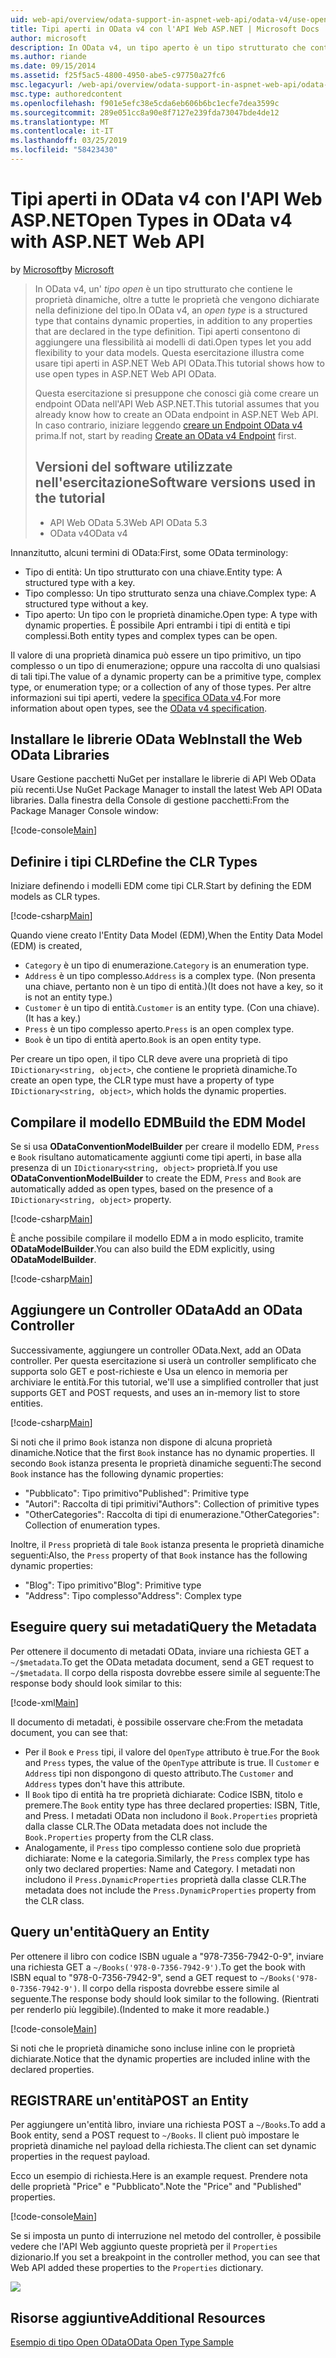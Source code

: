 ```yaml
---
uid: web-api/overview/odata-support-in-aspnet-web-api/odata-v4/use-open-types-in-odata-v4
title: Tipi aperti in OData v4 con l'API Web ASP.NET | Microsoft Docs
author: microsoft
description: In OData v4, un tipo aperto è un tipo strutturato che contiene le proprietà dinamiche, oltre a tutte le proprietà che vengono dichiarate nella definizione del tipo. Apri...
ms.author: riande
ms.date: 09/15/2014
ms.assetid: f25f5ac5-4800-4950-abe5-c97750a27fc6
msc.legacyurl: /web-api/overview/odata-support-in-aspnet-web-api/odata-v4/use-open-types-in-odata-v4
msc.type: authoredcontent
ms.openlocfilehash: f901e5efc38e5cda6eb606b6bc1ecfe7dea3599c
ms.sourcegitcommit: 289e051cc8a90e8f7127e239fda73047bde4de12
ms.translationtype: MT
ms.contentlocale: it-IT
ms.lasthandoff: 03/25/2019
ms.locfileid: "58423430"
---
```

<a name="open-types-in-odata-v4-with-aspnet-web-api"></a><span data-ttu-id="151e2-104">Tipi aperti in OData v4 con l'API Web ASP.NET</span><span class="sxs-lookup"><span data-stu-id="151e2-104">Open Types in OData v4 with ASP.NET Web API</span></span>
====================
<span data-ttu-id="151e2-105">by [Microsoft](https://github.com/microsoft)</span><span class="sxs-lookup"><span data-stu-id="151e2-105">by [Microsoft](https://github.com/microsoft)</span></span>

> <span data-ttu-id="151e2-106">In OData v4, un' *tipo open* è un tipo strutturato che contiene le proprietà dinamiche, oltre a tutte le proprietà che vengono dichiarate nella definizione del tipo.</span><span class="sxs-lookup"><span data-stu-id="151e2-106">In OData v4, an *open type* is a structured type that contains dynamic properties, in addition to any properties that are declared in the type definition.</span></span> <span data-ttu-id="151e2-107">Tipi aperti consentono di aggiungere una flessibilità ai modelli di dati.</span><span class="sxs-lookup"><span data-stu-id="151e2-107">Open types let you add flexibility to your data models.</span></span> <span data-ttu-id="151e2-108">Questa esercitazione illustra come usare tipi aperti in ASP.NET Web API OData.</span><span class="sxs-lookup"><span data-stu-id="151e2-108">This tutorial shows how to use open types in ASP.NET Web API OData.</span></span>
> 
> <span data-ttu-id="151e2-109">Questa esercitazione si presuppone che conosci già come creare un endpoint OData nell'API Web ASP.NET.</span><span class="sxs-lookup"><span data-stu-id="151e2-109">This tutorial assumes that you already know how to create an OData endpoint in ASP.NET Web API.</span></span> <span data-ttu-id="151e2-110">In caso contrario, iniziare leggendo [creare un Endpoint OData v4](create-an-odata-v4-endpoint.md) prima.</span><span class="sxs-lookup"><span data-stu-id="151e2-110">If not, start by reading [Create an OData v4 Endpoint](create-an-odata-v4-endpoint.md) first.</span></span>
> 
> ## <a name="software-versions-used-in-the-tutorial"></a><span data-ttu-id="151e2-111">Versioni del software utilizzate nell'esercitazione</span><span class="sxs-lookup"><span data-stu-id="151e2-111">Software versions used in the tutorial</span></span>
> 
> 
> - <span data-ttu-id="151e2-112">API Web OData 5.3</span><span class="sxs-lookup"><span data-stu-id="151e2-112">Web API OData 5.3</span></span>
> - <span data-ttu-id="151e2-113">OData v4</span><span class="sxs-lookup"><span data-stu-id="151e2-113">OData v4</span></span>


<span data-ttu-id="151e2-114">Innanzitutto, alcuni termini di OData:</span><span class="sxs-lookup"><span data-stu-id="151e2-114">First, some OData terminology:</span></span>

- <span data-ttu-id="151e2-115">Tipo di entità: Un tipo strutturato con una chiave.</span><span class="sxs-lookup"><span data-stu-id="151e2-115">Entity type: A structured type with a key.</span></span>
- <span data-ttu-id="151e2-116">Tipo complesso: Un tipo strutturato senza una chiave.</span><span class="sxs-lookup"><span data-stu-id="151e2-116">Complex type: A structured type without a key.</span></span>
- <span data-ttu-id="151e2-117">Tipo aperto: Un tipo con le proprietà dinamiche.</span><span class="sxs-lookup"><span data-stu-id="151e2-117">Open type: A type with dynamic properties.</span></span> <span data-ttu-id="151e2-118">È possibile Apri entrambi i tipi di entità e tipi complessi.</span><span class="sxs-lookup"><span data-stu-id="151e2-118">Both entity types and complex types can be open.</span></span>

<span data-ttu-id="151e2-119">Il valore di una proprietà dinamica può essere un tipo primitivo, un tipo complesso o un tipo di enumerazione; oppure una raccolta di uno qualsiasi di tali tipi.</span><span class="sxs-lookup"><span data-stu-id="151e2-119">The value of a dynamic property can be a primitive type, complex type, or enumeration type; or a collection of any of those types.</span></span> <span data-ttu-id="151e2-120">Per altre informazioni sui tipi aperti, vedere la [specifica OData v4](http://www.odata.org/documentation/odata-version-4-0/).</span><span class="sxs-lookup"><span data-stu-id="151e2-120">For more information about open types, see the [OData v4 specification](http://www.odata.org/documentation/odata-version-4-0/).</span></span>

## <a name="install-the-web-odata-libraries"></a><span data-ttu-id="151e2-121">Installare le librerie OData Web</span><span class="sxs-lookup"><span data-stu-id="151e2-121">Install the Web OData Libraries</span></span>

<span data-ttu-id="151e2-122">Usare Gestione pacchetti NuGet per installare le librerie di API Web OData più recenti.</span><span class="sxs-lookup"><span data-stu-id="151e2-122">Use NuGet Package Manager to install the latest Web API OData libraries.</span></span> <span data-ttu-id="151e2-123">Dalla finestra della Console di gestione pacchetti:</span><span class="sxs-lookup"><span data-stu-id="151e2-123">From the Package Manager Console window:</span></span>

[!code-console[Main](use-open-types-in-odata-v4/samples/sample1.cmd)]

## <a name="define-the-clr-types"></a><span data-ttu-id="151e2-124">Definire i tipi CLR</span><span class="sxs-lookup"><span data-stu-id="151e2-124">Define the CLR Types</span></span>

<span data-ttu-id="151e2-125">Iniziare definendo i modelli EDM come tipi CLR.</span><span class="sxs-lookup"><span data-stu-id="151e2-125">Start by defining the EDM models as CLR types.</span></span>

[!code-csharp[Main](use-open-types-in-odata-v4/samples/sample2.cs)]

<span data-ttu-id="151e2-126">Quando viene creato l'Entity Data Model (EDM),</span><span class="sxs-lookup"><span data-stu-id="151e2-126">When the Entity Data Model (EDM) is created,</span></span>

- <span data-ttu-id="151e2-127">`Category` è un tipo di enumerazione.</span><span class="sxs-lookup"><span data-stu-id="151e2-127">`Category` is an enumeration type.</span></span>
- <span data-ttu-id="151e2-128">`Address` è un tipo complesso.</span><span class="sxs-lookup"><span data-stu-id="151e2-128">`Address` is a complex type.</span></span> <span data-ttu-id="151e2-129">(Non presenta una chiave, pertanto non è un tipo di entità.)</span><span class="sxs-lookup"><span data-stu-id="151e2-129">(It does not have a key, so it is not an entity type.)</span></span>
- <span data-ttu-id="151e2-130">`Customer` è un tipo di entità.</span><span class="sxs-lookup"><span data-stu-id="151e2-130">`Customer` is an entity type.</span></span> <span data-ttu-id="151e2-131">(Con una chiave).</span><span class="sxs-lookup"><span data-stu-id="151e2-131">(It has a key.)</span></span>
- <span data-ttu-id="151e2-132">`Press` è un tipo complesso aperto.</span><span class="sxs-lookup"><span data-stu-id="151e2-132">`Press` is an open complex type.</span></span>
- <span data-ttu-id="151e2-133">`Book` è un tipo di entità aperto.</span><span class="sxs-lookup"><span data-stu-id="151e2-133">`Book` is an open entity type.</span></span>

<span data-ttu-id="151e2-134">Per creare un tipo open, il tipo CLR deve avere una proprietà di tipo `IDictionary<string, object>`, che contiene le proprietà dinamiche.</span><span class="sxs-lookup"><span data-stu-id="151e2-134">To create an open type, the CLR type must have a property of type `IDictionary<string, object>`, which holds the dynamic properties.</span></span>

## <a name="build-the-edm-model"></a><span data-ttu-id="151e2-135">Compilare il modello EDM</span><span class="sxs-lookup"><span data-stu-id="151e2-135">Build the EDM Model</span></span>

<span data-ttu-id="151e2-136">Se si usa **ODataConventionModelBuilder** per creare il modello EDM, `Press` e `Book` risultano automaticamente aggiunti come tipi aperti, in base alla presenza di un `IDictionary<string, object>` proprietà.</span><span class="sxs-lookup"><span data-stu-id="151e2-136">If you use **ODataConventionModelBuilder** to create the EDM, `Press` and `Book` are automatically added as open types, based on the presence of a `IDictionary<string, object>` property.</span></span>

[!code-csharp[Main](use-open-types-in-odata-v4/samples/sample3.cs)]

<span data-ttu-id="151e2-137">È anche possibile compilare il modello EDM a in modo esplicito, tramite **ODataModelBuilder**.</span><span class="sxs-lookup"><span data-stu-id="151e2-137">You can also build the EDM explicitly, using **ODataModelBuilder**.</span></span>

[!code-csharp[Main](use-open-types-in-odata-v4/samples/sample4.cs)]

## <a name="add-an-odata-controller"></a><span data-ttu-id="151e2-138">Aggiungere un Controller OData</span><span class="sxs-lookup"><span data-stu-id="151e2-138">Add an OData Controller</span></span>

<span data-ttu-id="151e2-139">Successivamente, aggiungere un controller OData.</span><span class="sxs-lookup"><span data-stu-id="151e2-139">Next, add an OData controller.</span></span> <span data-ttu-id="151e2-140">Per questa esercitazione si userà un controller semplificato che supporta solo GET e post-richieste e Usa un elenco in memoria per archiviare le entità.</span><span class="sxs-lookup"><span data-stu-id="151e2-140">For this tutorial, we'll use a simplified controller that just supports GET and POST requests, and uses an in-memory list to store entities.</span></span>

[!code-csharp[Main](use-open-types-in-odata-v4/samples/sample5.cs)]

<span data-ttu-id="151e2-141">Si noti che il primo `Book` istanza non dispone di alcuna proprietà dinamiche.</span><span class="sxs-lookup"><span data-stu-id="151e2-141">Notice that the first `Book` instance has no dynamic properties.</span></span> <span data-ttu-id="151e2-142">Il secondo `Book` istanza presenta le proprietà dinamiche seguenti:</span><span class="sxs-lookup"><span data-stu-id="151e2-142">The second `Book` instance has the following dynamic properties:</span></span>

- <span data-ttu-id="151e2-143">"Pubblicato": Tipo primitivo</span><span class="sxs-lookup"><span data-stu-id="151e2-143">"Published": Primitive type</span></span>
- <span data-ttu-id="151e2-144">"Autori": Raccolta di tipi primitivi</span><span class="sxs-lookup"><span data-stu-id="151e2-144">"Authors": Collection of primitive types</span></span>
- <span data-ttu-id="151e2-145">"OtherCategories": Raccolta di tipi di enumerazione.</span><span class="sxs-lookup"><span data-stu-id="151e2-145">"OtherCategories": Collection of enumeration types.</span></span>

<span data-ttu-id="151e2-146">Inoltre, il `Press` proprietà di tale `Book` istanza presenta le proprietà dinamiche seguenti:</span><span class="sxs-lookup"><span data-stu-id="151e2-146">Also, the `Press` property of that `Book` instance has the following dynamic properties:</span></span>

- <span data-ttu-id="151e2-147">"Blog": Tipo primitivo</span><span class="sxs-lookup"><span data-stu-id="151e2-147">"Blog": Primitive type</span></span>
- <span data-ttu-id="151e2-148">"Address": Tipo complesso</span><span class="sxs-lookup"><span data-stu-id="151e2-148">"Address": Complex type</span></span>

## <a name="query-the-metadata"></a><span data-ttu-id="151e2-149">Eseguire query sui metadati</span><span class="sxs-lookup"><span data-stu-id="151e2-149">Query the Metadata</span></span>

<span data-ttu-id="151e2-150">Per ottenere il documento di metadati OData, inviare una richiesta GET a `~/$metadata`.</span><span class="sxs-lookup"><span data-stu-id="151e2-150">To get the OData metadata document, send a GET request to `~/$metadata`.</span></span> <span data-ttu-id="151e2-151">Il corpo della risposta dovrebbe essere simile al seguente:</span><span class="sxs-lookup"><span data-stu-id="151e2-151">The response body should look similar to this:</span></span>

[!code-xml[Main](use-open-types-in-odata-v4/samples/sample6.xml?highlight=5,21)]

<span data-ttu-id="151e2-152">Il documento di metadati, è possibile osservare che:</span><span class="sxs-lookup"><span data-stu-id="151e2-152">From the metadata document, you can see that:</span></span>

- <span data-ttu-id="151e2-153">Per il `Book` e `Press` tipi, il valore del `OpenType` attributo è true.</span><span class="sxs-lookup"><span data-stu-id="151e2-153">For the `Book` and `Press` types, the value of the `OpenType` attribute is true.</span></span> <span data-ttu-id="151e2-154">Il `Customer` e `Address` tipi non dispongono di questo attributo.</span><span class="sxs-lookup"><span data-stu-id="151e2-154">The `Customer` and `Address` types don't have this attribute.</span></span>
- <span data-ttu-id="151e2-155">Il `Book` tipo di entità ha tre proprietà dichiarate: Codice ISBN, titolo e premere.</span><span class="sxs-lookup"><span data-stu-id="151e2-155">The `Book` entity type has three declared properties: ISBN, Title, and Press.</span></span> <span data-ttu-id="151e2-156">I metadati OData non includono il `Book.Properties` proprietà dalla classe CLR.</span><span class="sxs-lookup"><span data-stu-id="151e2-156">The OData metadata does not include the `Book.Properties` property from the CLR class.</span></span>
- <span data-ttu-id="151e2-157">Analogamente, il `Press` tipo complesso contiene solo due proprietà dichiarate: Nome e la categoria.</span><span class="sxs-lookup"><span data-stu-id="151e2-157">Similarly, the `Press` complex type has only two declared properties: Name and Category.</span></span> <span data-ttu-id="151e2-158">I metadati non includono il `Press.DynamicProperties` proprietà dalla classe CLR.</span><span class="sxs-lookup"><span data-stu-id="151e2-158">The metadata does not include the `Press.DynamicProperties` property from the CLR class.</span></span>

## <a name="query-an-entity"></a><span data-ttu-id="151e2-159">Query un'entità</span><span class="sxs-lookup"><span data-stu-id="151e2-159">Query an Entity</span></span>

<span data-ttu-id="151e2-160">Per ottenere il libro con codice ISBN uguale a "978-7356-7942-0-9", inviare una richiesta GET a `~/Books('978-0-7356-7942-9')`.</span><span class="sxs-lookup"><span data-stu-id="151e2-160">To get the book with ISBN equal to "978-0-7356-7942-9", send a GET request to `~/Books('978-0-7356-7942-9')`.</span></span> <span data-ttu-id="151e2-161">Il corpo della risposta dovrebbe essere simile al seguente.</span><span class="sxs-lookup"><span data-stu-id="151e2-161">The response body should look similar to the following.</span></span> <span data-ttu-id="151e2-162">(Rientrati per renderlo più leggibile).</span><span class="sxs-lookup"><span data-stu-id="151e2-162">(Indented to make it more readable.)</span></span>

[!code-console[Main](use-open-types-in-odata-v4/samples/sample7.cmd?highlight=8-13,15-23)]

<span data-ttu-id="151e2-163">Si noti che le proprietà dinamiche sono incluse inline con le proprietà dichiarate.</span><span class="sxs-lookup"><span data-stu-id="151e2-163">Notice that the dynamic properties are included inline with the declared properties.</span></span>

## <a name="post-an-entity"></a><span data-ttu-id="151e2-164">REGISTRARE un'entità</span><span class="sxs-lookup"><span data-stu-id="151e2-164">POST an Entity</span></span>

<span data-ttu-id="151e2-165">Per aggiungere un'entità libro, inviare una richiesta POST a `~/Books`.</span><span class="sxs-lookup"><span data-stu-id="151e2-165">To add a Book entity, send a POST request to `~/Books`.</span></span> <span data-ttu-id="151e2-166">Il client può impostare le proprietà dinamiche nel payload della richiesta.</span><span class="sxs-lookup"><span data-stu-id="151e2-166">The client can set dynamic properties in the request payload.</span></span>

<span data-ttu-id="151e2-167">Ecco un esempio di richiesta.</span><span class="sxs-lookup"><span data-stu-id="151e2-167">Here is an example request.</span></span> <span data-ttu-id="151e2-168">Prendere nota delle proprietà "Price" e "Pubblicato".</span><span class="sxs-lookup"><span data-stu-id="151e2-168">Note the "Price" and "Published" properties.</span></span>

[!code-console[Main](use-open-types-in-odata-v4/samples/sample8.cmd?highlight=10)]

<span data-ttu-id="151e2-169">Se si imposta un punto di interruzione nel metodo del controller, è possibile vedere che l'API Web aggiunto queste proprietà per il `Properties` dizionario.</span><span class="sxs-lookup"><span data-stu-id="151e2-169">If you set a breakpoint in the controller method, you can see that Web API added these properties to the `Properties` dictionary.</span></span>

![](use-open-types-in-odata-v4/_static/image1.png)

## <a name="additional-resources"></a><span data-ttu-id="151e2-170">Risorse aggiuntive</span><span class="sxs-lookup"><span data-stu-id="151e2-170">Additional Resources</span></span>

[<span data-ttu-id="151e2-171">Esempio di tipo Open OData</span><span class="sxs-lookup"><span data-stu-id="151e2-171">OData Open Type Sample</span></span>](http://aspnet.codeplex.com/sourcecontrol/latest#Samples/WebApi/OData/v4/ODataOpenTypeSample/ReadMe.txt)
